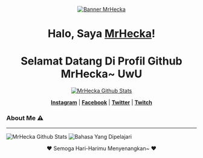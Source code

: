 <p align="center">
  <a href="https://avatars.githubusercontent.com/u/71875420?s=400&u=5c417305130d96788de7e5add2627c32c236cfd9&v=4"><img src="https://avatars.githubusercontent.com/u/71875420?s=400&u=5c417305130d96788de7e5add2627c32c236cfd9&v=4" alt="Banner MrHecka"></a>
</p>

<h1 align="center">Halo, Saya <a href="https://github.com/MrHecka">MrHecka</a>!</h1>
<h1 align="center">Selamat Datang Di Profil Github MrHecka~ UwU</h1>

<p align="center">
  <a href="https://github.com/MrHecka"><img src="https://github-readme-stats.vercel.app/api?username=MrHecka&hide_border=true&show_icons=true" alt="MrHecka Github Stats"></a>
</p>

<p align="center">
  <strong><a href="https://www.instagram.com/anone14_/">Instagram</a></strong> |
  <strong><a href="https://www.facebook.com/MrHecka/">Facebook</a></strong> |
  <strong><a href="https://twitter.com/heckabinary">Twitter</a></strong> |
  <strong><a href="https://www.twitch.tv/hecka014">Twitch</a></strong>
</p>


### About Me ⚠️
___

![MrHecka Github Stats](https://github-readme-stats.vercel.app/api?username=MrHecka&layout=compact&theme=tokyonight)
![Bahasa Yang Dipelajari](https://github-readme-stats.vercel.app/api/top-langs/?username=MrHecka&count_private=true&show_icons=true&theme=tokyonight)

<p align="center">❤ Semoga Hari-Harimu Menyenangkan~ ❤</p>
